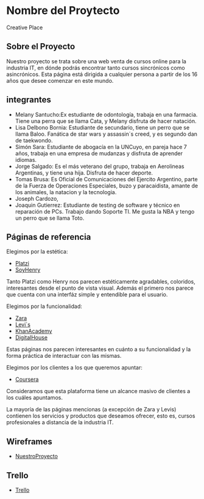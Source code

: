 # Nombre del Proytecto
Creative Place

## Sobre el Proyecto
Nuestro proyecto se trata sobre una web venta de cursos online para la industria IT, en dónde podrás encontrar tanto cursos sincrónicos como asincrónicos.
Esta página está dirigida a cualquier persona a partir de los 16 años que desee comenzar en este mundo.

## integrantes 
- Melany Santucho:Ex estudiante de odontología, trabaja en una farmacia. Tiene una perra que se llama Cata, y Melany disfruta de hacer natación.
- Lisa Delbono Bornia: Estudiante de secundario, tiene un perro que se llama Baloo. Fanática de star wars y assassin´s creed, y es segundo dan de taekwondo.
- Simón Sara: Estudiante de abogacía en la UNCuyo, en pareja hace 7 años, trabaja en una empresa de mudanzas y disfruta de aprender idiomas.
- Jorge Salgado: Es el más veterano del grupo, trabaja en Aerolineas Argentinas, y tiene una hija. Disfruta de hacer deporte.
- Tomas Brusa: Es Oficial de Comunicaciones del Ejercito Argentino, parte de la Fuerza de Operaciones Especiales, buzo y paracaidista, amante de los animales, la natacion y la tecnologia.
- Joseph Cardozo,
- Joaquin Gutierrez: Estudiante de testing de software y técnico en reparación de PCs. Trabajo dando Soporte TI. Me gusta la NBA y tengo un perro que se llama Toto.

## Páginas de referencia
Elegimos por la estética: 
- [Platzi](https://platzi.com)
- [SoyHenry](https://www.soyhenry.com)

Tanto Platzi como Henry nos parecen estéticamente agradables, coloridos, interesantes desde el punto de vista visual. Además el primero nos parece que cuenta con una interfáz simple y entendible para el usuario.

Elegimos por la funcionalidad:
- [Zara](https://www.zara.com)
- [Levi´s](https://www.levi.com.ar)
- [KhanAcademy](https://es.khanacademy.org)
- [DigitalHouse](https://www.digitalhouse.com/ar/)  

Estas páginas nos parecen interesantes en cuánto a su funcionalidad y la forma práctica de interactuar con las mismas.
    
Elegimos por los clientes a los que queremos apuntar:
- [Coursera](https://es.coursera.org)

Consideramos que esta plataforma tiene un alcance masivo de clientes a los cuáles apuntamos.

La mayoría de las páginas mencionas (a excepción de Zara y Levis) contienen los servicios y productos que deseamos ofrecer, esto es, cursos profesionales a distancia de la industria IT.

## Wireframes
- [NuestroProyecto](https://www.figma.com/file/C38jSeYOrSzDkwEDoHLEiF/Creative-Place?node-id=142%3A24&t=CujxolYZ2Uni9qAQ-1)

## Trello

- [Trello](https://trello.com/invite/b/RQy0qafO/ATTIa1f818886f6041c3ad390d50522957aeA342A17D/grupo-5-creativeplace)
